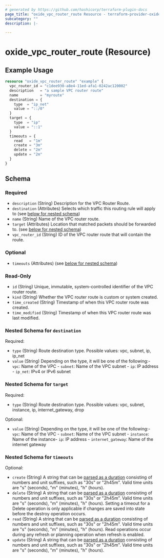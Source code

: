 ```yaml
---
# generated by https://github.com/hashicorp/terraform-plugin-docs
page_title: "oxide_vpc_router_route Resource - terraform-provider-oxide"
subcategory: ""
description: |-
  
---
```


# oxide_vpc_router_route (Resource)



## Example Usage

```terraform
resource "oxide_vpc_router_route" "example" {
  vpc_router_id = "c1dee930-a8e4-11ed-afa1-0242ac120002"
  description   = "a sample VPC router route"
  name          = "myroute"
  destination = {
    type  = "ip_net"
    value = "::/0"
  }
  target = {
    type  = "ip"
    value = "::1"
  }
  timeouts = {
    read   = "1m"
    create = "3m"
    delete = "2m"
    update = "2m"
  }
}
```

<!-- schema generated by tfplugindocs -->
## Schema

### Required

- `description` (String) Description for the VPC Router Route.
- `destination` (Attributes) Selects which traffic this routing rule will apply to (see [below for nested schema](#nestedatt--destination))
- `name` (String) Name of the VPC router route.
- `target` (Attributes) Location that matched packets should be forwarded to. (see [below for nested schema](#nestedatt--target))
- `vpc_router_id` (String) ID of the VPC router route that will contain the route.

### Optional

- `timeouts` (Attributes) (see [below for nested schema](#nestedatt--timeouts))

### Read-Only

- `id` (String) Unique, immutable, system-controlled identifier of the VPC router route.
- `kind` (String) Whether the VPC router route is custom or system created.
- `time_created` (String) Timestamp of when this VPC router route was created.
- `time_modified` (String) Timestamp of when this VPC router route was last modified.

<a id="nestedatt--destination"></a>
### Nested Schema for `destination`

Required:

- `type` (String) Route destination type. Possible values: vpc, subnet, ip, ip_net
- `value` (String) Depending on the type, it will be one of the following:- `vpc`: Name of the VPC - `subnet`: Name of the VPC subnet - `ip`: IP address - `ip_net`: IPv4 or IPv6 subnet


<a id="nestedatt--target"></a>
### Nested Schema for `target`

Required:

- `type` (String) Route destination type. Possible values: vpc, subnet, instance, ip, internet_gateway, drop

Optional:

- `value` (String) Depending on the type, it will be one of the following:- `vpc`: Name of the VPC - `subnet`: Name of the VPC subnet - `instance`: Name of the instance- `ip`: IP address - `internet_gateway`: Name of the internet gateway


<a id="nestedatt--timeouts"></a>
### Nested Schema for `timeouts`

Optional:

- `create` (String) A string that can be [parsed as a duration](https://pkg.go.dev/time#ParseDuration) consisting of numbers and unit suffixes, such as "30s" or "2h45m". Valid time units are "s" (seconds), "m" (minutes), "h" (hours).
- `delete` (String) A string that can be [parsed as a duration](https://pkg.go.dev/time#ParseDuration) consisting of numbers and unit suffixes, such as "30s" or "2h45m". Valid time units are "s" (seconds), "m" (minutes), "h" (hours). Setting a timeout for a Delete operation is only applicable if changes are saved into state before the destroy operation occurs.
- `read` (String) A string that can be [parsed as a duration](https://pkg.go.dev/time#ParseDuration) consisting of numbers and unit suffixes, such as "30s" or "2h45m". Valid time units are "s" (seconds), "m" (minutes), "h" (hours). Read operations occur during any refresh or planning operation when refresh is enabled.
- `update` (String) A string that can be [parsed as a duration](https://pkg.go.dev/time#ParseDuration) consisting of numbers and unit suffixes, such as "30s" or "2h45m". Valid time units are "s" (seconds), "m" (minutes), "h" (hours).
